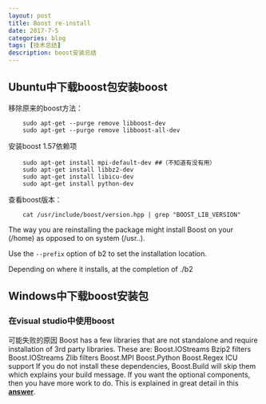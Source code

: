 ```yaml
---
layout: post
title: Boost re-install
date: 2017-7-5
categories: blog
tags: [技术总结]
description: boost安装总结
---
```


## Ubuntu中下载boost包安装boost

移除原来的boost方法：

        sudo apt-get --purge remove libboost-dev 
        sudo apt-get --purge remove libboost-all-dev

安装boost 1.57依赖项

        sudo apt-get install mpi-default-dev ##（不知道有没有用）
        sudo apt-get install libbz2-dev
        sudo apt-get install libicu-dev
        sudo apt-get install python-dev


查看boost版本：

        cat /usr/include/boost/version.hpp | grep "BOOST_LIB_VERSION"


The way you are reinstalling the package might install Boost on your (/home) as opposed to on system (/usr..). 

Use the ```--prefix``` option of b2 to set the installation location.

Depending on where it installs, at the completion of ./b2

## Windows中下载boost安装包

### 在visual studio中使用boost

可能失败的原因
Boost has a few libraries that are not standalone and require installation of 3rd party libraries. These are:
Boost.IOStreams Bzip2 filters
Boost.IOStreams Zlib filters
Boost.MPI
Boost.Python
Boost.Regex ICU support
If you do not install these dependencies, Boost.Build will skip them which explains your build message. If you want the optional components, then you have more work to do. This is explained in great detail in this [**answer**](https://stackoverflow.com/questions/2629421/how-to-use-boost-in-visual-studio-2010/2655683#2655683).

